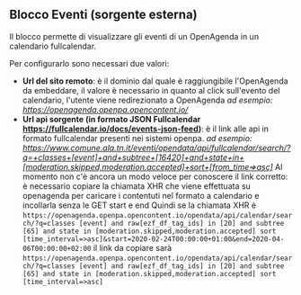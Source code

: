 ## Blocco Eventi (sorgente esterna)
Il blocco permette di visualizzare gli eventi di un OpenAgenda in un calendario fullcalendar.

Per configurarlo sono necessari due valori:
 - **Url del sito remoto**: è il dominio dal quale è raggiungibile l'OpenAgenda da embeddare, il valore è necessario in quanto al click sull'evento del calendario, l'utente viene redirezionato a OpenAgenda
 *ad esempio: https://openagenda.openpa.opencontent.io/*
 - **Url api sorgente (in formato JSON Fullcalendar https://fullcalendar.io/docs/events-json-feed)**: è il link alle api in formato fullcalendar presenti nei sistemi openpa.
 *ad esempio: https://www.comune.ala.tn.it/eventi/opendata/api/fullcalendar/search/?q=+classes+[event]+and+subtree+[16420]+and+state+in+[moderation.skipped,moderation.accepted]+sort+[from_time=>asc]* 
 Al momento non c'è ancora un modo veloce per conoscere il link corretto: è necessario copiare la chiamata XHR che viene effettuata su openagenda per caricare i contentuti nel formato a calendario e incollarla senza le GET start e end
 Quindi se la chiamata XHR è `https://openagenda.openpa.opencontent.io/opendata/api/calendar/search/?q=classes [event] and raw[ezf_df_tag_ids] in [20] and subtree [65] and state in [moderation.skipped,moderation.accepted] sort [time_interval=>asc]&start=2020-02-24T00:00:00+01:00&end=2020-04-06T00:00:00+02:00`
 il link da copiare sarà `https://openagenda.openpa.opencontent.io/opendata/api/calendar/search/?q=classes [event] and raw[ezf_df_tag_ids] in [20] and subtree [65] and state in [moderation.skipped,moderation.accepted] sort [time_interval=>asc]`
 